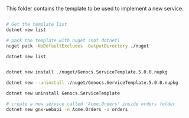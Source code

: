 This folder contains the template to be used to implement a new service.

```sh

# Get the template list
dotnet new list

# pack the template with nuget (not dotnet)
nuget pack -NoDefaultExcludes -OutputDirectory ./nuget

dotnet new list


dotnet new install ./nuget/Genocs.ServiceTemplate.5.0.0.nupkg

dotnet new --uninstall ./nuget/Genocs.ServiceTemplate.5.0.0.nupkg

dotnet new uninstall Genocs.ServiceTemplate

# create a new service called 'Acme.Orders' inside orders folder
dotnet new gnx-webapi -n Acme.Orders -o orders
```
